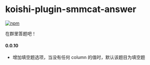 # koishi-plugin-smmcat-answer

[![npm](https://img.shields.io/npm/v/koishi-plugin-smmcat-answer?style=flat-square)](https://www.npmjs.com/package/koishi-plugin-smmcat-answer)

在群里答题吧！

#### 0.0.10

- 增加填空题选项，当没有任何 column 的值时，默认该题目为填空题